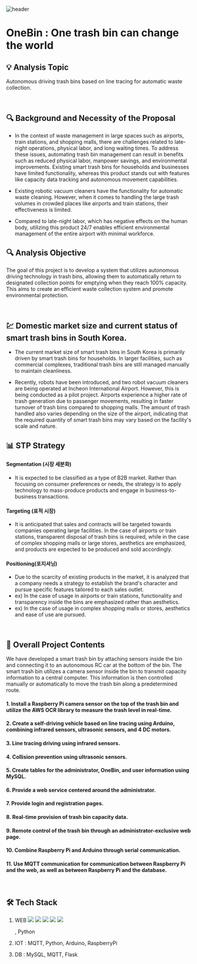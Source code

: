![header](https://capsule-render.vercel.app/api?type=waving&color=auto&height=100&section=header&fontSize=90)

# OneBin : One trash bin can change the world

## 💡 Analysis Topic 
Autonomous driving trash bins based on line tracing for automatic waste collection.

<br>

## 🔍 Background and Necessity of the Proposal
- In the context of waste management in large spaces such as airports, train stations, and shopping malls, there are challenges related to late-night operations, physical labor, and long waiting times. 
To address these issues, automating trash bin management can result in benefits such as reduced physical labor, manpower savings, and environmental improvements. 
Existing smart trash bins for households and businesses have limited functionality, whereas this product stands out with features like capacity data tracking and autonomous movement capabilities.

- Existing robotic vacuum cleaners have the functionality for automatic waste cleaning. However, when it comes to handling the large trash volumes in crowded places like airports and train stations, their effectiveness is limited.
  
- Compared to late-night labor, which has negative effects on the human body, utilizing this product 24/7 enables efficient environmental management of the entire airport with minimal workforce.

## 🔍 Analysis Objective
The goal of this project is to develop a system that utilizes autonomous driving technology in trash bins, allowing them to automatically return to designated collection points for emptying when they reach 100% capacity. This aims to create an efficient waste collection system and promote environmental protection.

<br>

## 💹 Domestic market size and current status of smart trash bins in South Korea.
- The current market size of smart trash bins in South Korea is primarily driven by smart trash bins for households. In larger facilities, such as commercial complexes, traditional trash bins are still managed manually to maintain cleanliness.

- Recently, robots have been introduced, and two robot vacuum cleaners are being operated at Incheon International Airport. However, this is being conducted as a pilot project. Airports experience a higher rate of trash generation due to passenger movements, resulting in faster turnover of trash bins compared to shopping malls. The amount of trash handled also varies depending on the size of the airport, indicating that the required quantity of smart trash bins may vary based on the facility's scale and nature.

## 📊 STP Strategy

#### Segmentation (시장 세분화) 
- It is expected to be classified as a type of B2B market. Rather than focusing on consumer preferences or needs, the strategy is to apply technology to mass-produce products and engage in business-to-business transactions.

#### Targeting (표적 시장)
- It is anticipated that sales and contracts will be targeted towards companies operating large facilities. In the case of airports or train stations, transparent disposal of trash bins is required, while in the case of complex shopping malls or large stores, aesthetics are emphasized, and products are expected to be produced and sold accordingly.

#### Positioning(포지셔닝)
- Due to the scarcity of existing products in the market, it is analyzed that a company needs a strategy to establish the brand's character and pursue specific features tailored to each sales outlet.
- ex) In the case of usage in airports or train stations, functionality and transparency inside the bins are emphasized rather than aesthetics.
- ex) In the case of usage in complex shopping malls or stores, aesthetics and ease of use are pursued.

<br>

## 📑 Overall Project Contents
We have developed a smart trash bin by attaching sensors inside the bin and connecting it to an autonomous RC car at the bottom of the bin. 
The smart trash bin utilizes a camera sensor inside the bin to transmit capacity information to a central computer. This information is then controlled manually or automatically to move the trash bin along a predetermined route.
<br>
#### 1. Install a Raspberry Pi camera sensor on the top of the trash bin and utilize the AWS OCR library to measure the trash level in real-time.

#### 2. Create a self-driving vehicle based on line tracing using Arduino, combining infrared sensors, ultrasonic sensors, and 4 DC motors.

#### 3. Line tracing driving using infrared sensors.

#### 4. Collision prevention using ultrasonic sensors.

#### 5. Create tables for the administrator, OneBin, and user information using MySQL.

#### 6. Provide a web service centered around the administrator.

#### 7. Provide login and registration pages.

#### 8. Real-time provision of trash bin capacity data.

#### 9. Remote control of the trash bin through an administrator-exclusive web page.

#### 10. Combine Raspberry Pi and Arduino through serial communication.

#### 11. Use MQTT communication for communication between Raspberry Pi and the web, as well as between Raspberry Pi and the database.

<br>

## 🛠 Tech Stack

1. WEB
   <img src="https://img.shields.io/badge/HTML5-E34F26?style=flat-square&logo=html5&logoColor=white"/>
   <img src="https://img.shields.io/badge/CSS3-1572B6?style=flat-square&logo=css3&logoColor=white"/>
   <img src="https://img.shields.io/badge/Python-3776AB?style=flat-square&logo=Python&logoColor=white"/>
   <img src="https://img.shields.io/badge/Flask-000000?style=flat-square&logo=flask&logoColor=white"/>
   <img src="https://img.shields.io/badge/JavaScript-F7DF1E?style=flat-square&logo=javascript&logoColor=black"/>
   
   , Python
3. IOT : MQTT, Python, Arduino, RaspberryPi
4. DB : MySQL, MQTT, Flask
